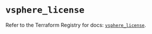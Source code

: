 # `vsphere_license`

Refer to the Terraform Registry for docs: [`vsphere_license`](https://registry.terraform.io/providers/hashicorp/vsphere/2.11.0/docs/resources/license).

